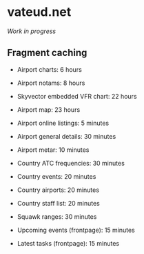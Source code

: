 # vateud.net

_Work in progress_

## Fragment caching

* Airport charts: 6 hours
* Airport notams: 8 hours
* Skyvector embedded VFR chart: 22 hours
* Airport map: 23 hours
* Airport online listings: 5 minutes
* Airport general details: 30 minutes
* Airport metar: 10 minutes

* Country ATC frequencies: 30 minutes
* Country events: 20 minutes
* Country airports: 20 minutes
* Country staff list: 20 minutes
* Squawk ranges: 30 minutes

* Upcoming events (frontpage): 15 minutes
* Latest tasks (frontpage): 15 minutes
